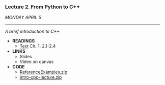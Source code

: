### Lecture 2. From Python to C++

*MONDAY APRIL 5*

***

*A brief introduction to C++*

- **READINGS**
  - [Text](../Reader-Beta-2012.pdf) Ch. 1, 2.1-2.4
- **LINKS**
  - Slides
  - Video on canvas
- **CODE**
  - [ReferenceExamples.zip](https://web.stanford.edu/class/cs106b/lectures/02-cpp/ReferenceExamples.zip)
  - [intro-cpp-lecture.zip](https://web.stanford.edu/class/cs106b/lectures/02-cpp/intro-cpp-lecture.zip)